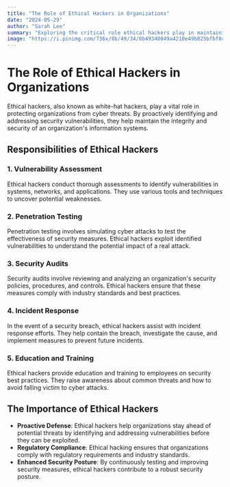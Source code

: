 ```yaml
---
title: "The Role of Ethical Hackers in Organizations"
date: "2024-05-29"
author: "Sarah Lee"
summary: "Exploring the critical role ethical hackers play in maintaining organizational security."
image: "https://i.pinimg.com/736x/8b/49/34/8b49340049a4210e49b825bfbf8c1ed1.jpg"
---
```


# The Role of Ethical Hackers in Organizations

Ethical hackers, also known as white-hat hackers, play a vital role in protecting organizations from cyber threats. By proactively identifying and addressing security vulnerabilities, they help maintain the integrity and security of an organization's information systems.

## Responsibilities of Ethical Hackers

### 1. Vulnerability Assessment

Ethical hackers conduct thorough assessments to identify vulnerabilities in systems, networks, and applications. They use various tools and techniques to uncover potential weaknesses.

### 2. Penetration Testing

Penetration testing involves simulating cyber attacks to test the effectiveness of security measures. Ethical hackers exploit identified vulnerabilities to understand the potential impact of a real attack.

### 3. Security Audits

Security audits involve reviewing and analyzing an organization's security policies, procedures, and controls. Ethical hackers ensure that these measures comply with industry standards and best practices.

### 4. Incident Response

In the event of a security breach, ethical hackers assist with incident response efforts. They help contain the breach, investigate the cause, and implement measures to prevent future incidents.

### 5. Education and Training

Ethical hackers provide education and training to employees on security best practices. They raise awareness about common threats and how to avoid falling victim to cyber attacks.

## The Importance of Ethical Hackers

- **Proactive Defense**: Ethical hackers help organizations stay ahead of potential threats by identifying and addressing vulnerabilities before they can be exploited.
- **Regulatory Compliance**: Ethical hacking ensures that organizations comply with regulatory requirements and industry standards.
- **Enhanced Security Posture**: By continuously testing and improving security measures, ethical hackers contribute to a robust security posture.
